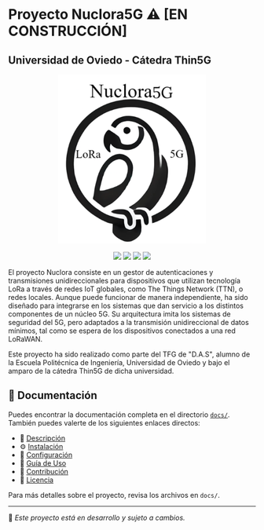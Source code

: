 # Proyecto Nuclora5G ⚠️ **[EN CONSTRUCCIÓN]**
## Universidad de Oviedo - Cátedra Thin5G

<p align="center">
  <img src="nuclora5G_logo.png" alt="Mi Logo" width="300">
</p>

<p align="center">
  <img src="https://img.shields.io/badge/Python-3.9%2B-blue?style=for-the-badge&logo=python">
  <img src="https://img.shields.io/badge/LoRaWAN-IoT-green?style=for-the-badge&logo=wifi">
  <img src="https://img.shields.io/badge/5G-IOT Integration-steelblue?style=for-the-badge&logo=globe">
  <img src="https://img.shields.io/badge/Versión-0.9.0-brightgreen?style=for-the-badge">
</p>

El proyecto Nuclora consiste en un gestor de autenticaciones y transmisiones unidireccionales para dispositivos que utilizan tecnología LoRa a través de redes IoT globales, como The Things Network (TTN), o redes locales. Aunque puede funcionar de manera independiente, ha sido diseñado para integrarse en los sistemas que dan servicio a los distintos componentes de un núcleo 5G. Su arquitectura imita los sistemas de seguridad del 5G, pero adaptados a la transmisión unidireccional de datos mínimos, tal como se espera de los dispositivos conectados a una red LoRaWAN.

Este proyecto ha sido realizado como parte del TFG de "D.A.S", alumno de la Escuela Politécnica de Ingeniería, Universidad de Oviedo y bajo el amparo de la cátedra Thin5G de dicha universidad.

## 📖 Documentación

Puedes encontrar la documentación completa en el directorio [`docs/`](docs/). También puedes valerte de los siguientes enlaces directos:

- 📌 [Descripción](docs/descripcion.md)  
- ⚙️ [Instalación](docs/instalacion.md)  
- 🔧 [Configuración](docs/configuracion.md)  
- 🚀 [Guía de Uso](docs/uso.md)  
- 🤝 [Contribución](docs/contribucion.md)  
- 📜 [Licencia](docs/licencia.md)  

Para más detalles sobre el proyecto, revisa los archivos en `docs/`.

---

📌 *Este proyecto está en desarrollo y sujeto a cambios.*  
